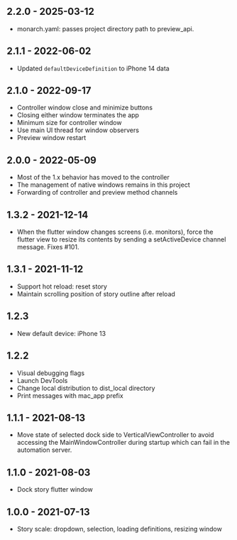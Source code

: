 ## 2.2.0 - 2025-03-12
- monarch.yaml: passes project directory path to preview_api.

## 2.1.1 - 2022-06-02
- Updated `defaultDeviceDefinition` to iPhone 14 data

## 2.1.0 - 2022-09-17
- Controller window close and minimize buttons
- Closing either window terminates the app
- Minimum size for controller window
- Use main UI thread for window observers
- Preview window restart

## 2.0.0 - 2022-05-09
- Most of the 1.x behavior has moved to the controller
- The management of native windows remains in this project
- Forwarding of controller and preview method channels

## 1.3.2 - 2021-12-14
- When the flutter window changes screens (i.e. monitors), force the flutter view 
  to resize its contents by sending a setActiveDevice channel message. Fixes #101.

## 1.3.1 - 2021-11-12
- Support hot reload: reset story
- Maintain scrolling position of story outline after reload

## 1.2.3
- New default device: iPhone 13

## 1.2.2
- Visual debugging flags
- Launch DevTools
- Change local distribution to dist_local directory
- Print messages with mac_app prefix

## 1.1.1 - 2021-08-13
- Move state of selected dock side to VerticalViewController to avoid accessing the 
  MainWindowController during startup which can fail in the automation server.

## 1.1.0 - 2021-08-03
- Dock story flutter window

## 1.0.0 - 2021-07-13
- Story scale: dropdown, selection, loading definitions, resizing window
